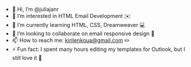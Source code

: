- 👋 Hi, I’m @juliajanr
- 👀 I’m interested in HTML Email Development ✉️
- 🌱 I’m currently learning HTML, CSS, Dreamweaver 💻
- 💞️ I’m looking to collaborate on email responsive design 🎯
- 📫 How to reach me: kirilenkoua@gmail.com ✏️
- ⚡ Fun fact: I spent many hours editing my templates for Outlook, but I still love it 🤭

<!---
juliajanr/juliajanr is a ✨ special ✨ repository because its `README.md` (this file) appears on your GitHub profile.
You can click the Preview link to take a look at your changes.
--->
